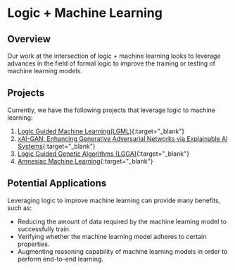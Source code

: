 # Logic + Machine Learning


## Overview
Our work at the intersection of logic + machine learning looks to leverage advances in the field of formal logic to improve the training or testing of machine learning models.


## Projects
Currently, we have the following projects that leverage logic to machine learning:
1. [Logic Guided Machine Learning(LGML)](https://ml-logic-seminar.github.io/ml_logic_website/lgml.html){:target="_blank"}
2. [xAI-GAN: Enhancing Generative Adversarial Networks via Explainable AI Systems](https://ml-logic-seminar.github.io/ml_logic_website/xAIGAN.html){:target="_blank"}
3. [Logic Guided Genetic Algorithms (LGGA)](https://dhananjayashok.github.io/LGGA/){:target="_blank"}
4. [Amnesiac Machine Learning](https://ml-logic-seminar.github.io/ml_logic_website/amnesiac.html){:target="_blank"}


## Potential Applications
Leveraging logic to improve machine learning can provide many benefits, such as:
- Reducing the amount of data required by the machine learning model to successfully train.
- Verifying whether the machine learning model adheres to certain properties.
- Augmenting reasoning capability of machine learning models in order to perform end-to-end learning.
